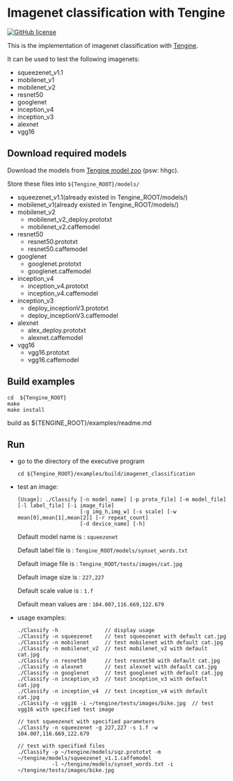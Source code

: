 # Imagenet classification with Tengine

[![GitHub license](http://OAID.github.io/pics/apache_2.0.svg)](./LICENSE)

This is the implementation of imagenet classification with [Tengine](https://github.com/OAID/Tengine).

It can be used to test the following imagenets:

- squeezenet_v1.1
- mobilenet_v1
- mobilenet_v2
- resnet50
- googlenet
- inception_v4
- inception_v3
- alexnet
- vgg16

## Download required models
Download the models from [Tengine model zoo](https://pan.baidu.com/s/1Ar9334MPeIV1eq4pM1eI-Q) (psw: hhgc).

Store these files into `${Tengine_ROOT}/models/`

- squeezenet_v1.1(already existed in Tengine_ROOT/models/)
- mobilenet_v1(already existed in Tengine_ROOT/models/)
- mobilenet_v2
  - mobilenet_v2_deploy.prototxt
  - mobilenet_v2.caffemodel
- resnet50
  - resnet50.prototxt
  - resnet50.caffemodel
- googlenet
  - googlenet.prototxt
  - googlenet.caffemodel
- inception_v4
  - inception_v4.prototxt
  - inception_v4.caffemodel
- inception_v3
  - deploy_inceptionV3.prototxt
  - deploy_inceptionV3.caffemodel
- alexnet
  - alex_deploy.prototxt
  - alexnet.caffemodel
- vgg16
  - vgg16.prototxt
  - vgg16.caffemodel


## Build examples
```
cd  ${Tengine_ROOT}
make
make install
```
build as ${TENGINE_ROOT}/examples/readme.md

## Run
- go to the directory of the executive program

    ```
    cd ${Tengine_ROOT}/examples/build/imagenet_classification
    ```
- test an image:

    ```
    [Usage]: ./Classify [-n model_name] [-p proto_file] [-m model_file] [-l label_file] [-i image_file]
                        [-g img_h,img_w] [-s scale] [-w mean[0],mean[1],mean[2]] [-r repeat_count]
                        [-d device_name] [-h]
    ```
    Default model name is : `squeezenet`

    Default label file is : `Tengine_ROOT/models/synset_words.txt`

    Default image file is : `Tengine_ROOT/tests/images/cat.jpg`

    Default image size is : `227,227`

    Default scale value is : `1.f`

    Default mean values are : `104.007,116.669,122.679`


- usage examples:

    ```
    ./Classify -h               // display usage
    ./Classify -n squeezenet    // test squeezenet with default cat.jpg
    ./Classify -n mobilenet     // test mobilenet with default cat.jpg
    ./Classify -n mobilenet_v2  // test mobilenet_v2 with default cat.jpg
    ./Classify -n resnet50      // test resnet50 with default cat.jpg
    ./Classify -n alexnet       // test alexnet with default cat.jpg
    ./Classify -n googlenet     // test googlenet with default cat.jpg
    ./Classify -n inception_v3  // test inception_v3 with default cat.jpg
    ./Classify -n inception_v4  // test inception_v4 with default cat.jpg
    ./Classify -n vgg16 -i ~/tengine/tests/images/bike.jpg  // test vgg16 with specified test image
    
    // test squeezenet with specified parameters
    ./Classify -n squeezenet -g 227,227 -s 1.f -w 104.007,116.669,122.679
    
    // test with specified files
    ./Classify -p ~/tengine/models/sqz.prototxt -m ~/tengine/models/squeezenet_v1.1.caffemodel
               -l ~/tengine/models/synset_words.txt -i ~/tengine/tests/images/bike.jpg
    ```

